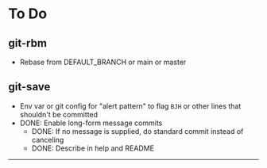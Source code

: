 To Do
=====

git-rbm
-------
- Rebase from DEFAULT_BRANCH or main or master

git-save
--------
- Env var or git config for "alert pattern" to flag `BJH` or other lines that shouldn't be committed
- DONE: Enable long-form message commits
    - DONE: If no message is supplied, do standard commit instead of canceling
    - DONE: Describe in help and README

---

